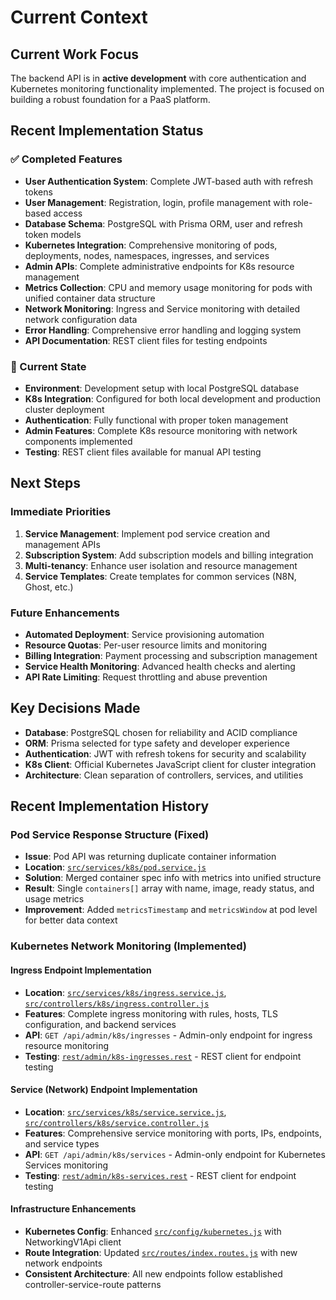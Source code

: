 # Current Context

## Current Work Focus

The backend API is in **active development** with core authentication and Kubernetes monitoring functionality implemented. The project is focused on building a robust foundation for a PaaS platform.

## Recent Implementation Status

### ✅ Completed Features

- **User Authentication System**: Complete JWT-based auth with refresh tokens
- **User Management**: Registration, login, profile management with role-based access
- **Database Schema**: PostgreSQL with Prisma ORM, user and refresh token models
- **Kubernetes Integration**: Comprehensive monitoring of pods, deployments, nodes, namespaces, ingresses, and services
- **Admin APIs**: Complete administrative endpoints for K8s resource management
- **Metrics Collection**: CPU and memory usage monitoring for pods with unified container data structure
- **Network Monitoring**: Ingress and Service monitoring with detailed network configuration data
- **Error Handling**: Comprehensive error handling and logging system
- **API Documentation**: REST client files for testing endpoints

### 🔄 Current State

- **Environment**: Development setup with local PostgreSQL database
- **K8s Integration**: Configured for both local development and production cluster deployment
- **Authentication**: Fully functional with proper token management
- **Admin Features**: Complete K8s resource monitoring with network components implemented
- **Testing**: REST client files available for manual API testing

## Next Steps

### Immediate Priorities

1. **Service Management**: Implement pod service creation and management APIs
2. **Subscription System**: Add subscription models and billing integration
3. **Multi-tenancy**: Enhance user isolation and resource management
4. **Service Templates**: Create templates for common services (N8N, Ghost, etc.)

### Future Enhancements

- **Automated Deployment**: Service provisioning automation
- **Resource Quotas**: Per-user resource limits and monitoring
- **Billing Integration**: Payment processing and subscription management
- **Service Health Monitoring**: Advanced health checks and alerting
- **API Rate Limiting**: Request throttling and abuse prevention

## Key Decisions Made

- **Database**: PostgreSQL chosen for reliability and ACID compliance
- **ORM**: Prisma selected for type safety and developer experience
- **Authentication**: JWT with refresh tokens for security and scalability
- **K8s Client**: Official Kubernetes JavaScript client for cluster integration
- **Architecture**: Clean separation of controllers, services, and utilities

## Recent Implementation History

### Pod Service Response Structure (Fixed)

- **Issue**: Pod API was returning duplicate container information
- **Location**: [`src/services/k8s/pod.service.js`](src/services/k8s/pod.service.js:91-130)
- **Solution**: Merged container spec info with metrics into unified structure
- **Result**: Single `containers[]` array with name, image, ready status, and usage metrics
- **Improvement**: Added `metricsTimestamp` and `metricsWindow` at pod level for better data context

### Kubernetes Network Monitoring (Implemented)

#### Ingress Endpoint Implementation

- **Location**: [`src/services/k8s/ingress.service.js`](src/services/k8s/ingress.service.js:1), [`src/controllers/k8s/ingress.controller.js`](src/controllers/k8s/ingress.controller.js:1)
- **Features**: Complete ingress monitoring with rules, hosts, TLS configuration, and backend services
- **API**: `GET /api/admin/k8s/ingresses` - Admin-only endpoint for ingress resource monitoring
- **Testing**: [`rest/admin/k8s-ingresses.rest`](rest/admin/k8s-ingresses.rest:1) - REST client for endpoint testing

#### Service (Network) Endpoint Implementation

- **Location**: [`src/services/k8s/service.service.js`](src/services/k8s/service.service.js:1), [`src/controllers/k8s/service.controller.js`](src/controllers/k8s/service.controller.js:1)
- **Features**: Comprehensive service monitoring with ports, IPs, endpoints, and service types
- **API**: `GET /api/admin/k8s/services` - Admin-only endpoint for Kubernetes Services monitoring
- **Testing**: [`rest/admin/k8s-services.rest`](rest/admin/k8s-services.rest:1) - REST client for endpoint testing

#### Infrastructure Enhancements

- **Kubernetes Config**: Enhanced [`src/config/kubernetes.js`](src/config/kubernetes.js:1) with NetworkingV1Api client
- **Route Integration**: Updated [`src/routes/index.routes.js`](src/routes/index.routes.js:1) with new network endpoints
- **Consistent Architecture**: All new endpoints follow established controller-service-route patterns
